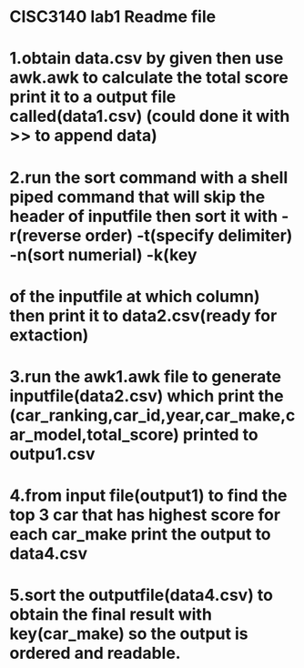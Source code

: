 # CISC3140 lab1 Readme file
# 1.obtain data.csv by given then use awk.awk to calculate the total score print it to a output file called(data1.csv) (could done it with >> to append data)
# 2.run the sort command with a shell piped command that will skip the header of inputfile then sort it with -r(reverse order) -t(specify delimiter) -n(sort numerial) -k(key   
#       of the inputfile at which column) then print it to data2.csv(ready for extaction)
# 3.run the awk1.awk file to generate inputfile(data2.csv) which print the (car_ranking,car_id,year,car_make,car_model,total_score) printed to outpu1.csv
# 4.from input file(output1) to find the top 3 car that has highest score for each car_make print the output to data4.csv
# 5.sort the outputfile(data4.csv) to obtain the final result with key(car_make) so the output is ordered and readable.